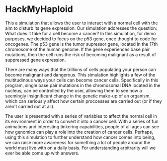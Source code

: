 # HackMyHaploid
 <head> 
 <body>
 <p>
  This a simulation that allows the user to interact with a normal cell with the aim to disturb its gene expression. Our simulation addresses the question: What does it take for a cell become a cancer? In this simulation, for demo purposes, we decided to focus on the p53 gene, once thought to code for oncogenes. The p53 gene is the tumor supressor gene, located in the 17th chromosome of the human genome. If the gene experiences base pair mutations, then the cell runs the risk of becoming malignant as a result of suppressed gene expression. 
  </p>
  <p>
  There are many ways that the trillions of cells populating your person can become malignant and dangerous. This simulation highlights a few of the multitudinous ways your cells can become cancer cells. Specifically in this program, single base pair mutations in the chromosomal DNA located in the nucleus, can be controlled by the user, allowing them to see how a seemingly insignificant change in the genetic make-up of an organism, which can seriously affect how certain proccesses are carried out (or if they aren't carried out at all).
  </p>
  <p>
  The user is presented with a series of variables to affect the normal cell in its environment in order to convert it into a cancer cell. With a series of fun animations and interesting tinkering capabilities, people of all ages can see how genomics can play a role into the creation of cancer cells. Perhaps, using this simulation to further understand how cancer comes into being, we can raise more awareness for something a lot of people around the world must live with on a daily basis. For understanding arbitrarity will we ever be able come up with answers. 
  </p>
  </body>
  </head>
    
